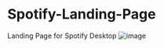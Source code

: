 # Spotify-Landing-Page
Landing Page for Spotify Desktop 
![image](https://user-images.githubusercontent.com/80968959/182869019-3ad50a27-1a48-41da-a5b9-708444e52db3.png)

